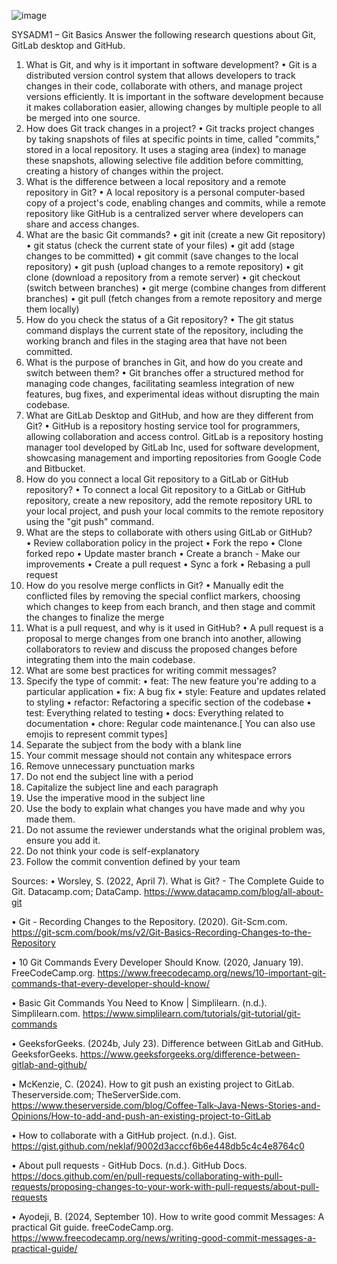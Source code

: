 ![image](https://github.com/user-attachments/assets/40aca868-f0bd-40fd-abae-1705789d0f3f)

SYSADM1 – Git Basics
Answer the following research questions about Git, GitLab desktop and GitHub.
1.	What is Git, and why is it important in software development?
•	Git is a distributed version control system that allows developers to track changes in their code, collaborate with others, and manage project versions efficiently. It is important in the software development because it makes collaboration easier, allowing changes by multiple people to all be merged into one source. 
2.	How does Git track changes in a project?
•	Git tracks project changes by taking snapshots of files at specific points in time, called "commits," stored in a local repository. It uses a staging area (index) to manage these snapshots, allowing selective file addition before committing, creating a history of changes within the project.
3.	What is the difference between a local repository and a remote repository in Git?
•	A local repository is a personal computer-based copy of a project's code, enabling changes and commits, while a remote repository like GitHub is a centralized server where developers can share and access changes.
4.	What are the basic Git commands? 
•	git init (create a new Git repository)
•	git status (check the current state of your files)
•	git add (stage changes to be committed)
•	git commit (save changes to the local repository)
•	git push (upload changes to a remote repository)
•	git clone (download a repository from a remote server)
•	git checkout (switch between branches)
•	git merge (combine changes from different branches)
•	git pull (fetch changes from a remote repository and merge them locally)
5.	How do you check the status of a Git repository? 
•	The git status command displays the current state of the repository, including the working branch and files in the staging area that have not been committed.
6.	What is the purpose of branches in Git, and how do you create and switch between them?
•	Git branches offer a structured method for managing code changes, facilitating seamless integration of new features, bug fixes, and experimental ideas without disrupting the main codebase.
7.	What are GitLab Desktop and GitHub, and how are they different from Git?
•	GitHub is a repository hosting service tool for programmers, allowing collaboration and access control. GitLab is a repository hosting manager tool developed by GitLab Inc, used for software development, showcasing management and importing repositories from Google Code and Bitbucket.
8.	How do you connect a local Git repository to a GitLab or GitHub repository?
•	To connect a local Git repository to a GitLab or GitHub repository, create a new repository, add the remote repository URL to your local project, and push your local commits to the remote repository using the "git push" command.
9.	What are the steps to collaborate with others using GitLab or GitHub?	
•	Review collaboration policy in the project
•	Fork the repo
•	Clone forked repo
•	Update master branch
•	Create a branch - Make our improvements
•	Create a pull request
•	Sync a fork
•	Rebasing a pull request 
10.	How do you resolve merge conflicts in Git?
•	Manually edit the conflicted files by removing the special conflict markers, choosing which changes to keep from each branch, and then stage and commit the changes to finalize the merge
11.	What is a pull request, and why is it used in GitHub?
•	A pull request is a proposal to merge changes from one branch into another, allowing collaborators to review and discuss the proposed changes before integrating them into the main codebase.
12.	What are some best practices for writing commit messages?
1.	Specify the type of commit:
•	feat: The new feature you're adding to a particular application
•	fix: A bug fix
•	style: Feature and updates related to styling
•	refactor: Refactoring a specific section of the codebase
•	test: Everything related to testing
•	docs: Everything related to documentation
•	chore: Regular code maintenance.[ You can also use emojis to represent commit types]
3.	Separate the subject from the body with a blank line
4.	Your commit message should not contain any whitespace errors
5.	Remove unnecessary punctuation marks
6.	Do not end the subject line with a period
7.	Capitalize the subject line and each paragraph
8.	Use the imperative mood in the subject line
9.	Use the body to explain what changes you have made and why you made them.
10.	Do not assume the reviewer understands what the original problem was, ensure you add it.
11.	Do not think your code is self-explanatory
12.	Follow the commit convention defined by your team



 

Sources:
•	Worsley, S. (2022, April 7). What is Git? - The Complete Guide to Git. Datacamp.com; DataCamp. https://www.datacamp.com/blog/all-about-git

•	Git - Recording Changes to the Repository. (2020). Git-Scm.com. https://git-scm.com/book/ms/v2/Git-Basics-Recording-Changes-to-the-Repository

•	10 Git Commands Every Developer Should Know. (2020, January 19). FreeCodeCamp.org. https://www.freecodecamp.org/news/10-important-git-commands-that-every-developer-should-know/

•	Basic Git Commands You Need to Know | Simplilearn. (n.d.). Simplilearn.com. https://www.simplilearn.com/tutorials/git-tutorial/git-commands

•	GeeksforGeeks. (2024b, July 23). Difference between GitLab and GitHub. GeeksforGeeks. https://www.geeksforgeeks.org/difference-between-gitlab-and-github/

•	McKenzie, C. (2024). How to git push an existing project to GitLab. Theserverside.com; TheServerSide.com. https://www.theserverside.com/blog/Coffee-Talk-Java-News-Stories-and-Opinions/How-to-add-and-push-an-existing-project-to-GitLab

•	How to collaborate with a GitHub project. (n.d.). Gist. https://gist.github.com/neklaf/9002d3acccf6b6e448db5c4c4e8764c0

•	About pull requests - GitHub Docs. (n.d.). GitHub Docs. https://docs.github.com/en/pull-requests/collaborating-with-pull-requests/proposing-changes-to-your-work-with-pull-requests/about-pull-requests

•	Ayodeji, B. (2024, September 10). How to write good commit Messages: A practical Git guide. freeCodeCamp.org. https://www.freecodecamp.org/news/writing-good-commit-messages-a-practical-guide/


